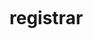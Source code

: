 [<img  data-src="https://deploy.stdlib.com/static/images/deploy.svg" width="192">](https://open.autocode.com/)

# registrar
